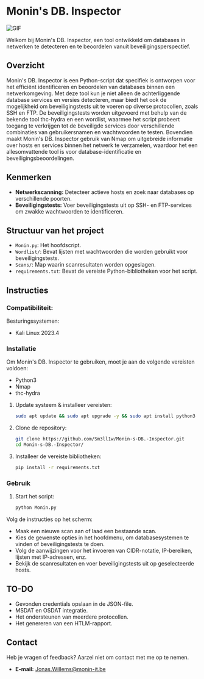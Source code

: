 # Monin's DB. Inspector

![GIF](https://github.com/jonaswillems/Monin-s-DB.-Inspector/assets/57659437/4e6eb32c-1358-432b-b116-761dcdcf92be)

Welkom bij Monin's DB. Inspector, een tool ontwikkeld om databases in netwerken te detecteren en te beoordelen vanuit beveiligingsperspectief.

## Overzicht
Monin's DB. Inspector is een Python-script dat specifiek is ontworpen voor het efficiënt identificeren en beoordelen van databases binnen een netwerkomgeving. Met deze tool kun je niet alleen de achterliggende database services en versies detecteren, maar biedt het ook de mogelijkheid om beveiligingstests uit te voeren op diverse protocollen, zoals SSH en FTP. De beveiligingstests worden uitgevoerd met behulp van de bekende tool thc-hydra en een wordlist, waarmee het script probeert toegang te verkrijgen tot de beveiligde services door verschillende combinaties van gebruikersnamen en wachtwoorden te testen. Bovendien maakt Monin's DB. Inspector gebruik van Nmap om uitgebreide informatie over hosts en services binnen het netwerk te verzamelen, waardoor het een allesomvattende tool is voor database-identificatie en beveiligingsbeoordelingen.

## Kenmerken
- **Netwerkscanning:** Detecteer actieve hosts en zoek naar databases op verschillende poorten.
- **Beveiligingstests:** Voer beveiligingstests uit op SSH- en FTP-services om zwakke wachtwoorden te identificeren.

## Structuur van het project
- `Monin.py`: Het hoofdscript.
- `Wordlist/`: Bevat lijsten met wachtwoorden die worden gebruikt voor beveiligingstests.
- `Scans/`: Map waarin scanresultaten worden opgeslagen.
- `requirements.txt`: Bevat de vereiste Python-bibliotheken voor het script.

## Instructies
### Compatibiliteit: 
Besturingssystemen:
- Kali Linux 2023.4

### Installatie
Om Monin's DB. Inspector te gebruiken, moet je aan de volgende vereisten voldoen:
- Python3
- Nmap
- thc-hydra


1. Update systeem & installeer vereisten:
    ```bash
   sudo apt update && sudo apt upgrade -y && sudo apt install python3 nmap hydra -y
    ```
2. Clone de repository:
    ```bash
    git clone https://github.com/Sm3ll1w/Monin-s-DB.-Inspector.git
    cd Monin-s-DB.-Inspector/
    ```
3. Installeer de vereiste bibliotheken:
    ```bash
    pip install -r requirements.txt
    ```
### Gebruik
1. Start het script:
    ```bash
    python Monin.py
    ```
    
Volg de instructies op het scherm:
- Maak een nieuwe scan aan of laad een bestaande scan.
- Kies de gewenste opties in het hoofdmenu, om databasesystemen te vinden of beveiligingstests te doen.
- Volg de aanwijzingen voor het invoeren van CIDR-notatie, IP-bereiken, lijsten met IP-adressen, enz.
- Bekijk de scanresultaten en voer beveiligingstests uit op geselecteerde hosts.

## TO-DO
- Gevonden credentials opslaan in de JSON-file.
- MSDAT en OSDAT integratie.
- Het ondersteunen van meerdere protocollen.
- Het genereren van een HTLM-rapport.


## Contact
Heb je vragen of feedback? Aarzel niet om contact met me op te nemen.
- **E-mail:** Jonas.Willems@monin-it.be

